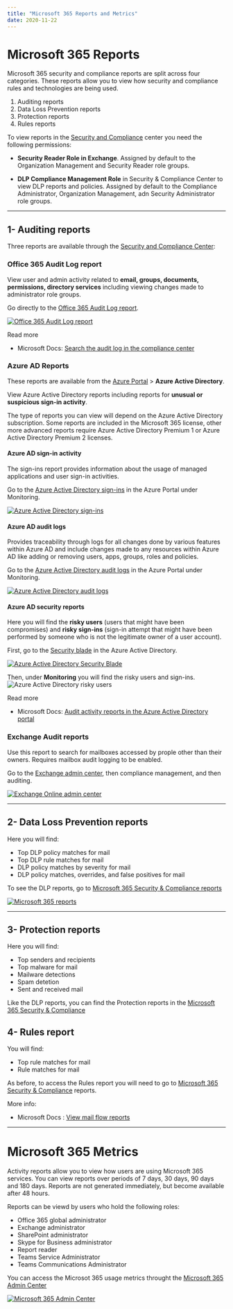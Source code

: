 ```yaml
---
title: "Microsoft 365 Reports and Metrics"
date: 2020-11-22
---
```

# Microsoft 365 Reports
Microsoft 365 security and compliance reports are split across four categories. These reports allow you to view how security and compliance rules and technologies are being used.

1. Auditing reports
2. Data Loss Prevention reports
3. Protection reports
4. Rules reports

To view reports in the [Security and Compliance](https://protection.office.com) center you need the following permissions:
- **Security Reader Role in Exchange**. Assigned by default to the Organization Management and Security Reader role groups.

- **DLP Compliance Management Role** in Security & Compliance Center to view DLP reports and policies. Assigned by default to the Compliance Administrator, Organization Management, adn Security Administrator role groups.

----
## 1- Auditing reports
Three reports are available through the [Security and Compliance Center](https://protection.office.com):

### Office 365 Audit Log report
View user and admin activity related to **email, groups, documents, permissions, directory services** including viewing changes made to administrator role groups.

Go directly to the [Office 365 Audit Log report](https://protection.office.com/unifiedauditlog).

[![Office 365 Audit Log report](../images/microsoft-365-reports-metrics/office-365-audit-log-report.png)](
https://protection.office.com/unifiedauditlog)

Read more 
- Microsoft Docs: [Search the audit log in the compliance center](https://docs.microsoft.com/en-us/microsoft-365/compliance/search-the-audit-log-in-security-and-compliance?view=o365-worldwide)

### Azure AD Reports
These reports are available from the [Azure Portal](https://portal.azure.com) > **Azure Active Directory**.

View Azure Active Directory reports including reports for **unusual or suspicious sign-in activity**. 

The type of reports you can view will depend on the Azure Active Directory subscription. Some reports are included in the Microsoft 365 license, other more advanced reports require Azure Active Directory Premium 1 or Azure Active Directory Premium 2 licenses.

#### Azure AD sign-in activity
The sign-ins report provides information about the usage of managed applications and user sign-in activities.

Go to the [Azure Active Directory sign-ins](https://portal.azure.com/#blade/Microsoft_AAD_IAM/ActiveDirectoryMenuBlade/SignIns) in the Azure Portal under Monitoring.

[![Azure Active Directory sign-ins](../images/microsoft-365-reports-metrics/azure-ad-sign-ins.png)](https://portal.azure.com/#blade/Microsoft_AAD_IAM/ActiveDirectoryMenuBlade/SignIns)

#### Azure AD audit logs
Provides traceability through logs for all changes done by various features within Azure AD and include changes made to any resources within Azure AD like adding or removing users, apps, groups, roles and policies.

Go to the [Azure Active Directory audit logs](https://portal.azure.com/#blade/Microsoft_AAD_IAM/ActiveDirectoryMenuBlade/Audit) in the Azure Portal under Monitoring.

[![Azure Active Directory audit logs](../images/microsoft-365-reports-metrics/azure-ad-audit-logs.png)](https://portal.azure.com/#blade/Microsoft_AAD_IAM/ActiveDirectoryMenuBlade/Audit)

#### Azure AD security reports
Here you will find the **risky users** (users that might have been compromises) and **risky sign-ins** (sign-in attempt that might have been performed by someone who is not the legitimate owner of a user account).

First, go to the [Security blade](https://portal.azure.com/#blade/Microsoft_AAD_IAM/SecurityMenuBlade/GettingStarted) in the Azure Active Directory.

[![Azure Active Directory Security Blade](../images/microsoft-365-reports-metrics/azure-ad-security-blade.png)](https://portal.azure.com/#blade/Microsoft_AAD_IAM/SecurityMenuBlade/GettingStarted)

Then, under **Monitoring** you will find the risky users and sign-ins.
![Azure Active Directory risky users](../images/microsoft-365-reports-metrics/azure-ad-risky-users.png)


Read more
- Microsoft Docs: [Audit activity reports in the Azure Active Directory portal](https://docs.microsoft.com/en-us/azure/active-directory/reports-monitoring/concept-audit-logs)

### Exchange Audit reports
Use this report to search for mailboxes accessed by prople other than their owners. Requires mailbox audit logging to be enabled.

Go to the [Exchange admin center](https://outlook.office365.com/ecp/), then compliance management, and then auditing.

[![Exchange Online admin center](../images/microsoft-365-reports-metrics/exchange-online-auditing-reports.png)](https://outlook.office365.com/ecp/)

----
## 2- Data Loss Prevention reports
Here you will find:
- Top DLP policy matches for mail
- Top DLP rule matches for mail
- DLP policy matches by severity for mail
- DLP policy matches, overrides, and false positives for mail

To see the DLP reports, go to [Microsoft 365 Security & Compliance reports](https://protection.office.com/insightdashboard)

[![Microsoft 365 reports](../images/microsoft-365-reports-metrics/microsoft-365-reports.png)](https://protection.office.com/insightdashboard)

----
## 3- Protection reports
Here you will find:
- Top senders and recipients
- Top malware for mail
- Mailware detections
- Spam detetion
- Sent and received mail

Like the DLP reports, you can find the Protection reports in the [Microsoft 365 Security & Compliance](https://protection.office.com/insightdashboard)

## 4- Rules report
You will find:
- Top rule matches for mail
- Rule matches for mail

As before, to access the Rules report you will need to go to [Microsoft 365 Security & Compliance](https://protection.office.com/insightdashboard) reports.


More info:
- Microsoft Docs : [View mail flow reports](https://docs.microsoft.com/en-us/microsoft-365/security/office-365-security/view-mail-flow-reports?view=o365-worldwide)

----
# Microsoft 365 Metrics

Activity reports allow you to view how users are using Microsoft 365 services. You can view reports over periods of 7 days, 30 days, 90 days and 180 days. Reports are not generated immediately, but become available after 48 hours.

Reports can be viewd by users who hold the following roles:
- Office 365 global administrator
- Exchange administrator
- SharePoint administrator
- Skype for Business administrator
- Report reader
- Teams Service Administrator
- Teams Communications Administrator

You can access the Microsot 365 usage metrics throught the [Microsoft 365 Admin Center](https://admin.microsoft.com/AdminPortal/Home#/reportsUsage)

[![Microsoft 365 Admin Center](../images/microsoft-365-reports-metrics/microsoft-365-usage-metrics.png)](https://admin.microsoft.com/AdminPortal/Home#/reportsUsage)
